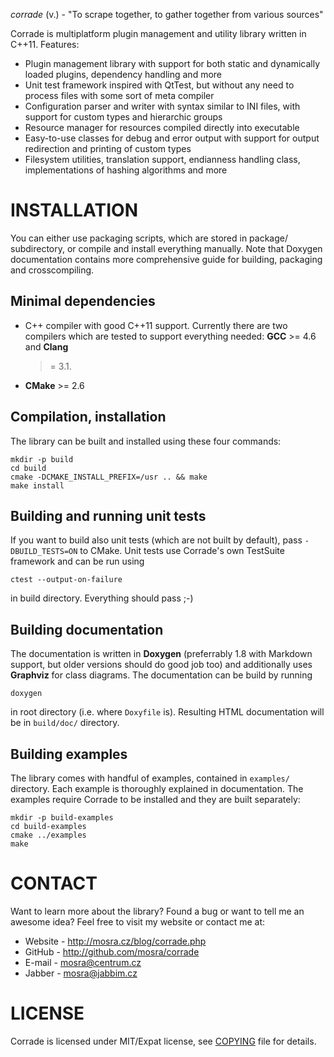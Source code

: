 *corrade* (v.) - "To scrape together, to gather together from various sources"

Corrade is multiplatform plugin management and utility library written in
C++11. Features:

 * Plugin management library with support for both static and dynamically
   loaded plugins, dependency handling and more
 * Unit test framework inspired with QtTest, but without any need to process
   files with some sort of meta compiler
 * Configuration parser and writer with syntax similar to INI files, with
   support for custom types and hierarchic groups
 * Resource manager for resources compiled directly into executable
 * Easy-to-use classes for debug and error output with support for output
   redirection and printing of custom types
 * Filesystem utilities, translation support, endianness handling class,
   implementations of hashing algorithms and more

INSTALLATION
============

You can either use packaging scripts, which are stored in package/
subdirectory, or compile and install everything manually. Note that Doxygen
documentation contains more comprehensive guide for building, packaging and
crosscompiling.

Minimal dependencies
--------------------

 * C++ compiler with good C++11 support. Currently there are two compilers
   which are tested to support everything needed: **GCC** >= 4.6 and **Clang**
   >= 3.1.
 * **CMake** >= 2.6

Compilation, installation
-------------------------

The library can be built and installed using these four commands:

    mkdir -p build
    cd build
    cmake -DCMAKE_INSTALL_PREFIX=/usr .. && make
    make install

Building and running unit tests
-------------------------------

If you want to build also unit tests (which are not built by default), pass
`-DBUILD_TESTS=ON` to CMake. Unit tests use Corrade's own TestSuite framework
and can be run using

    ctest --output-on-failure

in build directory. Everything should pass ;-)

Building documentation
----------------------

The documentation is written in **Doxygen** (preferrably 1.8 with Markdown
support, but older versions should do good job too) and additionally uses
**Graphviz** for class diagrams. The documentation can be build by running

    doxygen

in root directory (i.e. where `Doxyfile` is). Resulting HTML documentation
will be in `build/doc/` directory.

Building examples
-----------------

The library comes with handful of examples, contained in `examples/`
directory. Each example is thoroughly explained in documentation. The examples
require Corrade to be installed and they are built separately:

    mkdir -p build-examples
    cd build-examples
    cmake ../examples
    make

CONTACT
=======

Want to learn more about the library? Found a bug or want to tell me an
awesome idea? Feel free to visit my website or contact me at:

 * Website - http://mosra.cz/blog/corrade.php
 * GitHub - http://github.com/mosra/corrade
 * E-mail - mosra@centrum.cz
 * Jabber - mosra@jabbim.cz

LICENSE
=======

Corrade is licensed under MIT/Expat license, see [COPYING](COPYING) file for
details.
